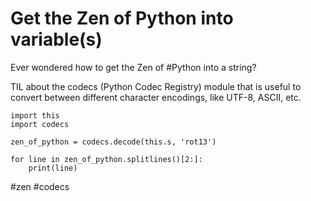 # Get the Zen of Python into variable(s)

Ever wondered how to get the Zen of #Python into a string?

TIL about the codecs (Python Codec Registry) module that is useful to convert between different character encodings, like UTF-8, ASCII, etc.

```
import this
import codecs

zen_of_python = codecs.decode(this.s, 'rot13')

for line in zen_of_python.splitlines()[2:]:
    print(line)
```

#zen #codecs
